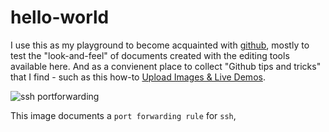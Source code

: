 hello-world
===========

I use this as my playground to become acquainted with [github](http://www.github.com), mostly to test the "look-and-feel" of documents created with the editing tools available here. And as a convienent place to collect "Github tips and tricks" that I find - such as this how-to [Upload Images & Live Demos](http://solutionoptimist.com/2013/12/28/awesome-github-tricks/).


![ssh portforwarding](https://cloud.githubusercontent.com/assets/16167839/12245832/463a9436-b8ab-11e5-9670-06b7e3bc6e09.png)

This image documents a ``port forwarding rule`` for ``ssh``, 
